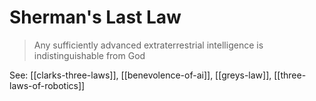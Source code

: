 # Sherman's Last Law
> Any sufficiently advanced extraterrestrial intelligence is indistinguishable from God

See: [[clarks-three-laws]], [[benevolence-of-ai]], [[greys-law]], [[three-laws-of-robotics]]